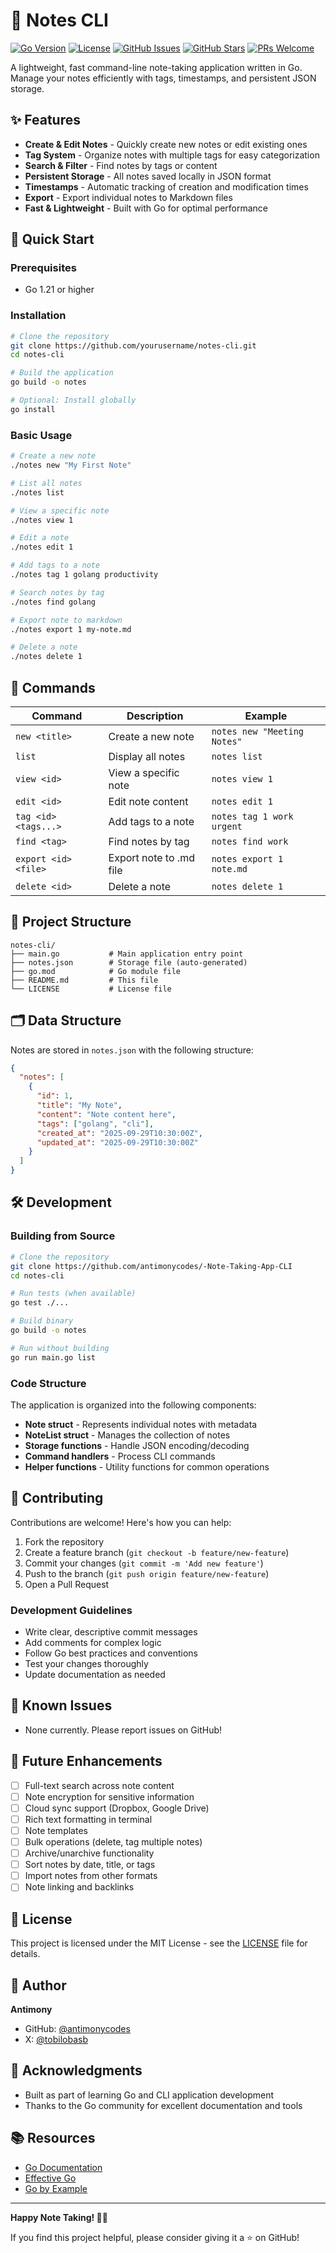 # 📝 Notes CLI

[![Go Version](https://img.shields.io/badge/Go-1.21+-00ADD8?style=flat&logo=go)](https://go.dev/)
[![License](https://img.shields.io/badge/license-MIT-blue.svg)](LICENSE)
[![GitHub Issues](https://img.shields.io/github/issues/yourusername/notes-cli)](https://github.com/yourusername/notes-cli/issues)
[![GitHub Stars](https://img.shields.io/github/stars/yourusername/notes-cli)](https://github.com/yourusername/notes-cli/stargazers)
[![PRs Welcome](https://img.shields.io/badge/PRs-welcome-brightgreen.svg)](CONTRIBUTING.md)

A lightweight, fast command-line note-taking application written in Go. Manage your notes efficiently with tags, timestamps, and persistent JSON storage.

## ✨ Features

- **Create & Edit Notes** - Quickly create new notes or edit existing ones
- **Tag System** - Organize notes with multiple tags for easy categorization
- **Search & Filter** - Find notes by tags or content
- **Persistent Storage** - All notes saved locally in JSON format
- **Timestamps** - Automatic tracking of creation and modification times
- **Export** - Export individual notes to Markdown files
- **Fast & Lightweight** - Built with Go for optimal performance

## 🚀 Quick Start

### Prerequisites

- Go 1.21 or higher

### Installation

```bash
# Clone the repository
git clone https://github.com/yourusername/notes-cli.git
cd notes-cli

# Build the application
go build -o notes

# Optional: Install globally
go install
```

### Basic Usage

```bash
# Create a new note
./notes new "My First Note"

# List all notes
./notes list

# View a specific note
./notes view 1

# Edit a note
./notes edit 1

# Add tags to a note
./notes tag 1 golang productivity

# Search notes by tag
./notes find golang

# Export note to markdown
./notes export 1 my-note.md

# Delete a note
./notes delete 1
```

## 📖 Commands

| Command              | Description             | Example                     |
| -------------------- | ----------------------- | --------------------------- |
| `new <title>`        | Create a new note       | `notes new "Meeting Notes"` |
| `list`               | Display all notes       | `notes list`                |
| `view <id>`          | View a specific note    | `notes view 1`              |
| `edit <id>`          | Edit note content       | `notes edit 1`              |
| `tag <id> <tags...>` | Add tags to a note      | `notes tag 1 work urgent`   |
| `find <tag>`         | Find notes by tag       | `notes find work`           |
| `export <id> <file>` | Export note to .md file | `notes export 1 note.md`    |
| `delete <id>`        | Delete a note           | `notes delete 1`            |

## 📂 Project Structure

```
notes-cli/
├── main.go           # Main application entry point
├── notes.json        # Storage file (auto-generated)
├── go.mod            # Go module file
├── README.md         # This file
└── LICENSE           # License file
```

## 🗂️ Data Structure

Notes are stored in `notes.json` with the following structure:

```json
{
  "notes": [
    {
      "id": 1,
      "title": "My Note",
      "content": "Note content here",
      "tags": ["golang", "cli"],
      "created_at": "2025-09-29T10:30:00Z",
      "updated_at": "2025-09-29T10:30:00Z"
    }
  ]
}
```

## 🛠️ Development

### Building from Source

```bash
# Clone the repository
git clone https://github.com/antimonycodes/-Note-Taking-App-CLI
cd notes-cli

# Run tests (when available)
go test ./...

# Build binary
go build -o notes

# Run without building
go run main.go list
```

### Code Structure

The application is organized into the following components:

- **Note struct** - Represents individual notes with metadata
- **NoteList struct** - Manages the collection of notes
- **Storage functions** - Handle JSON encoding/decoding
- **Command handlers** - Process CLI commands
- **Helper functions** - Utility functions for common operations

## 🤝 Contributing

Contributions are welcome! Here's how you can help:

1. Fork the repository
2. Create a feature branch (`git checkout -b feature/new-feature`)
3. Commit your changes (`git commit -m 'Add new feature'`)
4. Push to the branch (`git push origin feature/new-feature`)
5. Open a Pull Request

### Development Guidelines

- Write clear, descriptive commit messages
- Add comments for complex logic
- Follow Go best practices and conventions
- Test your changes thoroughly
- Update documentation as needed

## 🐛 Known Issues

- None currently. Please report issues on GitHub!

## 📝 Future Enhancements

- [ ] Full-text search across note content
- [ ] Note encryption for sensitive information
- [ ] Cloud sync support (Dropbox, Google Drive)
- [ ] Rich text formatting in terminal
- [ ] Note templates
- [ ] Bulk operations (delete, tag multiple notes)
- [ ] Archive/unarchive functionality
- [ ] Sort notes by date, title, or tags
- [ ] Import notes from other formats
- [ ] Note linking and backlinks

## 📄 License

This project is licensed under the MIT License - see the [LICENSE](LICENSE) file for details.

## 👤 Author

**Antimony**

- GitHub: [@antimonycodes](https://github.com/antimonycodes)
- X: [@tobilobasb](https://x.com/tobilobasb)

## 🙏 Acknowledgments

- Built as part of learning Go and CLI application development
- Thanks to the Go community for excellent documentation and tools

## 📚 Resources

- [Go Documentation](https://golang.org/doc/)
- [Effective Go](https://golang.org/doc/effective_go)
- [Go by Example](https://gobyexample.com/)

---

**Happy Note Taking! 📝✨**

If you find this project helpful, please consider giving it a ⭐️ on GitHub!
